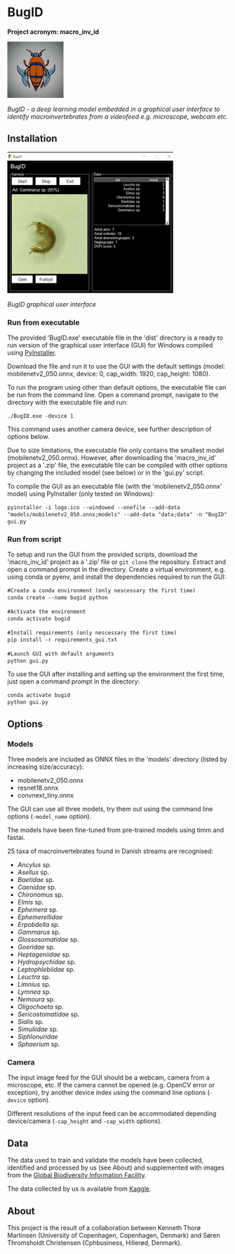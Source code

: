 # BugID

**Project acronym: macro_inv_id**

![](https://github.com/KennethTM/macro_inv_id/blob/main/logo.png)

*BugID - a deep learning model embedded in a graphical user interface to identify macroinvertebrates from a videofeed e.g. microscope, webcam etc.*

## Installation

![](https://github.com/KennethTM/macro_inv_id/blob/main/screenshot.png)

*BugID graphical user interface*

### Run from executable

The provided 'BugID.exe' executable file in the 'dist' directory is a ready to run version of the graphical user interface (GUI) for Windows compiled using [PyInstaller](https://github.com/pyinstaller/pyinstaller). 

Download the file and run it to use the GUI with the default settings (model: mobilenetv2_050.onnx, device: 0, cap_width: 1920, cap_height: 1080). 

To run the program using other than default options, the executable file can be run from the command line. Open a command prompt, navigate to the directory with the executable file and run:

```
./BugID.exe -device 1
```

This command uses another camera device, see further description of options below. 

Due to size limitations, the executable file only contains the smallest model (mobilenetv2_050.onnx). However, after downloading the 'macro_inv_id' project as a '.zip' file, the executable file can be compiled with other options by changing the included model (see below) or in the 'gui.py' script.

To compile the GUI as an executable file (with the 'mobilenetv2_050.onnx' model) using PyInstaller (only tested on Windows):

```
pyinstaller -i logo.ico --windowed --onefile --add-data "models/mobilenetv2_050.onnx;models" --add-data "data;data" -n "BugID" gui.py
```

### Run from script

To setup and run the GUI from the provided scripts, download the 'macro_inv_id' project as a '.zip' file or `git clone` the repository. Extract and open a command prompt in the directory. Create a virtual environment, e.g. using conda or pyenv, and install the dependencies required to run the GUI:

```
#Create a conda environment (only nescessary the first time)
conda create --name bugid python

#Activate the environment
conda activate bugid

#Install requirements (only nescessary the first time)
pip install -r requirements_gui.txt

#Launch GUI with default arguments
python gui.py
```

To use the GUI after installing and setting up the environment the first time, just open a command prompt in the directory:

```
conda activate bugid
python gui.py
```

## Options

### Models

Three models are included as ONNX files in the 'models' directory (listed by increasing size/accuracy):

* mobilenetv2_050.onnx
* resnet18.onnx
* convnext_tiny.onnx

The GUI can use all three models, try them out using the command line options (`-model_name` option).

The models have been fine-tuned from pre-trained models using timm and fastai. 

25 taxa of macroinvertebrates found in Danish streams are recognised:

* *Ancylus* sp.
* *Asellus* sp.
* *Baetidae* sp.
* *Caenidae* sp.
* *Chironomus* sp.
* *Elmis* sp.
* *Ephemera* sp.
* *Ephemerellidae*
* *Erpobdella* sp.
* *Gammarus* sp.
* *Glossosomatidae* sp.
* *Goeridae* sp.
* *Heptageniidae* sp.
* *Hydropsychidae* sp.
* *Leptophlebiidae* sp.
* *Leuctra* sp.
* *Limnius* sp.
* *Lymnea* sp.
* *Nemoura* sp.
* *Oligochaeta* sp.
* *Sericostomatidae* sp.
* *Sialis* sp.
* *Simuliidae* sp.
* *Siphlonuridae*
* *Sphaerium* sp.

### Camera

The input image feed for the GUI should be a webcam, camera from a microscope, etc. If the camera cannot be opened (e.g. OpenCV error or exception), try another device index using the command line options (`-device` option).

Different resolutions of the input feed can be accommodated depending device/camera  (`-cap_height` and `-cap_width` options).

## Data

The data used to train and validate the models have been collected, identified and processed by us (see About) and supplemented with images from the [Global Biodiversity Information Facility](https://www.gbif.org/composition/57twunvM3vrUotO12WDNgc/what-is-gbif).

The data collected by us is available from [Kaggle](https://www.kaggle.com/datasets/kennethtm/stream-macroinvertebrates).

## About

This project is the result of a collaboration between Kenneth Thorø Martinsen (University of Copenhagen, Copenhagen, Denmark) and Søren Thromsholdt Christensen (Cphbusiness, Hillerød, Denmark).
